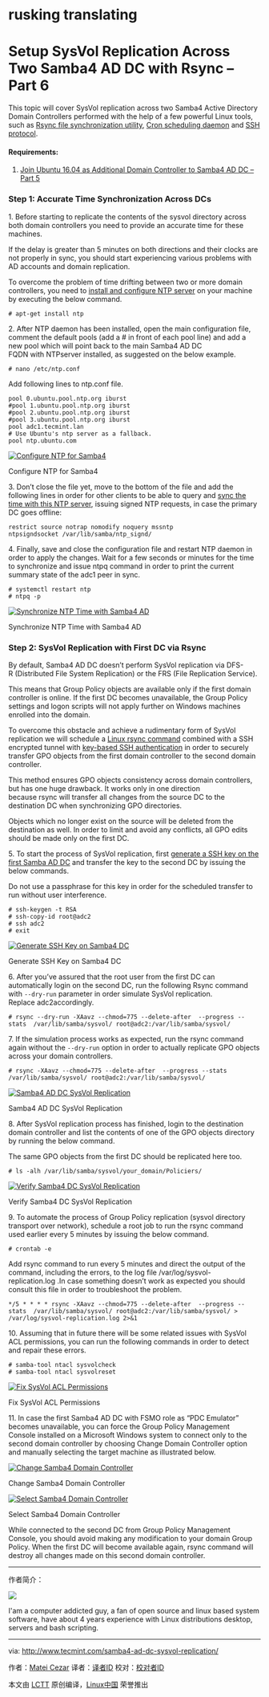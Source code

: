 # rusking translating 
Setup SysVol Replication Across Two Samba4 AD DC with Rsync – Part 6
============================================================

This topic will cover SysVol replication across two Samba4 Active Directory Domain Controllers performed with the help of a few powerful Linux tools, such as [Rsync file synchronization utility][2], [Cron scheduling daemon][3] and [SSH protocol][4].

#### Requirements:

1.  [Join Ubuntu 16.04 as Additional Domain Controller to Samba4 AD DC – Part 5][1]

### Step 1: Accurate Time Synchronization Across DCs

1. Before starting to replicate the contents of the sysvol directory across both domain controllers you need to provide an accurate time for these machines.

If the delay is greater than 5 minutes on both directions and their clocks are not properly in sync, you should start experiencing various problems with AD accounts and domain replication.

To overcome the problem of time drifting between two or more domain controllers, you need to [install and configure NTP server][5] on your machine by executing the below command.

```
# apt-get install ntp
```

2. After NTP daemon has been installed, open the main configuration file, comment the default pools (add a # in front of each pool line) and add a new pool which will point back to the main Samba4 AD DC FQDN with NTPserver installed, as suggested on the below example.

```
# nano /etc/ntp.conf
```

Add following lines to ntp.conf file.

```
pool 0.ubuntu.pool.ntp.org iburst
#pool 1.ubuntu.pool.ntp.org iburst
#pool 2.ubuntu.pool.ntp.org iburst
#pool 3.ubuntu.pool.ntp.org iburst
pool adc1.tecmint.lan
# Use Ubuntu's ntp server as a fallback.
pool ntp.ubuntu.com
```
[
 ![Configure NTP for Samba4](http://www.tecmint.com/wp-content/uploads/2017/01/Configure-NTP-for-Samba4.png) 
][6]

Configure NTP for Samba4

3. Don’t close the file yet, move to the bottom of the file and add the following lines in order for other clients to be able to query and [sync the time with this NTP server][7], issuing signed NTP requests, in case the primary DC goes offline:

```
restrict source notrap nomodify noquery mssntp
ntpsigndsocket /var/lib/samba/ntp_signd/
```

4. Finally, save and close the configuration file and restart NTP daemon in order to apply the changes. Wait for a few seconds or minutes for the time to synchronize and issue ntpq command in order to print the current summary state of the adc1 peer in sync.

```
# systemctl restart ntp
# ntpq -p
```
[
 ![Synchronize NTP Time with Samba4 AD](http://www.tecmint.com/wp-content/uploads/2017/01/Synchronize-Time.png) 
][8]

Synchronize NTP Time with Samba4 AD

### Step 2: SysVol Replication with First DC via Rsync

By default, Samba4 AD DC doesn’t perform SysVol replication via DFS-R (Distributed File System Replication) or the FRS (File Replication Service).

This means that Group Policy objects are available only if the first domain controller is online. If the first DC becomes unavailable, the Group Policy settings and logon scripts will not apply further on Windows machines enrolled into the domain.

To overcome this obstacle and achieve a rudimentary form of SysVol replication we will schedule a [Linux rsync command][9] combined with a SSH encrypted tunnel with [key-based SSH authentication][10] in order to securely transfer GPO objects from the first domain controller to the second domain controller.

This method ensures GPO objects consistency across domain controllers, but has one huge drawback. It works only in one direction because rsync will transfer all changes from the source DC to the destination DC when synchronizing GPO directories.

Objects which no longer exist on the source will be deleted from the destination as well. In order to limit and avoid any conflicts, all GPO edits should be made only on the first DC.

5. To start the process of SysVol replication, first [generate a SSH key on the first Samba AD DC][11] and transfer the key to the second DC by issuing the below commands.

Do not use a passphrase for this key in order for the scheduled transfer to run without user interference.

```
# ssh-keygen -t RSA  
# ssh-copy-id root@adc2  
# ssh adc2 
# exit 
```
[
 ![Generate SSH Key on Samba4 DC](http://www.tecmint.com/wp-content/uploads/2017/01/Generate-SSH-Key.png) 
][12]

Generate SSH Key on Samba4 DC

6. After you’ve assured that the root user from the first DC can automatically login on the second DC, run the following Rsync command with `--dry-run` parameter in order simulate SysVol replication. Replace adc2accordingly.

```
# rsync --dry-run -XAavz --chmod=775 --delete-after  --progress --stats  /var/lib/samba/sysvol/ root@adc2:/var/lib/samba/sysvol/
```

7. If the simulation process works as expected, run the rsync command again without the `--dry-run` option in order to actually replicate GPO objects across your domain controllers.

```
# rsync -XAavz --chmod=775 --delete-after  --progress --stats  /var/lib/samba/sysvol/ root@adc2:/var/lib/samba/sysvol/
```
[
 ![Samba4 AD DC SysVol Replication](http://www.tecmint.com/wp-content/uploads/2017/01/SysVol-Replication-for-Samba4-DC.png) 
][13]

Samba4 AD DC SysVol Replication

8. After SysVol replication process has finished, login to the destination domain controller and list the contents of one of the GPO objects directory by running the below command.

The same GPO objects from the first DC should be replicated here too.

```
# ls -alh /var/lib/samba/sysvol/your_domain/Policiers/
```
[
 ![Verify Samba4 DC SysVol Replication](http://www.tecmint.com/wp-content/uploads/2017/01/Verify-Samba4-DC-SysVol-Replication.png) 
][14]

Verify Samba4 DC SysVol Replication

9. To automate the process of Group Policy replication (sysvol directory transport over network), schedule a root job to run the rsync command used earlier every 5 minutes by issuing the below command.

```
# crontab -e 
```

Add rsync command to run every 5 minutes and direct the output of the command, including the errors, to the log file /var/log/sysvol-replication.log .In case something doesn’t work as expected you should consult this file in order to troubleshoot the problem.

```
*/5 * * * * rsync -XAavz --chmod=775 --delete-after  --progress --stats  /var/lib/samba/sysvol/ root@adc2:/var/lib/samba/sysvol/ > /var/log/sysvol-replication.log 2>&1
```

10. Assuming that in future there will be some related issues with SysVol ACL permissions, you can run the following commands in order to detect and repair these errors.

```
# samba-tool ntacl sysvolcheck
# samba-tool ntacl sysvolreset
```
[
 ![Fix SysVol ACL Permissions](http://www.tecmint.com/wp-content/uploads/2017/01/Fix-SysVol-ACL-Permissions.png) 
][15]

Fix SysVol ACL Permissions

11. In case the first Samba4 AD DC with FSMO role as “PDC Emulator” becomes unavailable, you can force the Group Policy Management Console installed on a Microsoft Windows system to connect only to the second domain controller by choosing Change Domain Controller option and manually selecting the target machine as illustrated below.

[
 ![Change Samba4 Domain Controller](http://www.tecmint.com/wp-content/uploads/2017/01/Change-Samba4-Domain-Controller.png) 
][16]

Change Samba4 Domain Controller

[
 ![Select Samba4 Domain Controller](http://www.tecmint.com/wp-content/uploads/2017/01/Select-Samba4-Domain-Controller.png) 
][17]

Select Samba4 Domain Controller

While connected to the second DC from Group Policy Management Console, you should avoid making any modification to your domain Group Policy. When the first DC will become available again, rsync command will destroy all changes made on this second domain controller.

--------------------------------------------------------------------------------

作者简介：

![](http://2.gravatar.com/avatar/be16e54026c7429d28490cce41b1e157?s=128&d=blank&r=g)

I'am a computer addicted guy, a fan of open source and linux based system software, have about 4 years experience with Linux distributions desktop, servers and bash scripting.

--------------------------------------------------------------------------------

via: http://www.tecmint.com/samba4-ad-dc-sysvol-replication/

作者：[Matei Cezar][a]
译者：[译者ID](https://github.com/译者ID)
校对：[校对者ID](https://github.com/校对者ID)

本文由 [LCTT](https://github.com/LCTT/TranslateProject) 原创编译，[Linux中国](https://linux.cn/) 荣誉推出

[a]:http://www.tecmint.com/author/cezarmatei/
[1]:http://www.tecmint.com/join-additional-ubuntu-dc-to-samba4-ad-dc-failover-replication/
[2]:http://www.tecmint.com/rsync-local-remote-file-synchronization-commands/
[3]:http://www.tecmint.com/11-cron-scheduling-task-examples-in-linux/
[4]:http://www.tecmint.com/5-best-practices-to-secure-and-protect-ssh-server/
[5]:http://www.tecmint.com/install-and-configure-ntp-server-client-in-debian/
[6]:http://www.tecmint.com/wp-content/uploads/2017/01/Configure-NTP-for-Samba4.png
[7]:http://www.tecmint.com/how-to-synchronize-time-with-ntp-server-in-ubuntu-linux-mint-xubuntu-debian/
[8]:http://www.tecmint.com/wp-content/uploads/2017/01/Synchronize-Time.png
[9]:http://www.tecmint.com/rsync-local-remote-file-synchronization-commands/
[10]:http://www.tecmint.com/ssh-passwordless-login-using-ssh-keygen-in-5-easy-steps/
[11]:http://www.tecmint.com/ssh-passwordless-login-using-ssh-keygen-in-5-easy-steps/
[12]:http://www.tecmint.com/wp-content/uploads/2017/01/Generate-SSH-Key.png
[13]:http://www.tecmint.com/wp-content/uploads/2017/01/SysVol-Replication-for-Samba4-DC.png
[14]:http://www.tecmint.com/wp-content/uploads/2017/01/Verify-Samba4-DC-SysVol-Replication.png
[15]:http://www.tecmint.com/wp-content/uploads/2017/01/Fix-SysVol-ACL-Permissions.png
[16]:http://www.tecmint.com/wp-content/uploads/2017/01/Change-Samba4-Domain-Controller.png
[17]:http://www.tecmint.com/wp-content/uploads/2017/01/Select-Samba4-Domain-Controller.png
